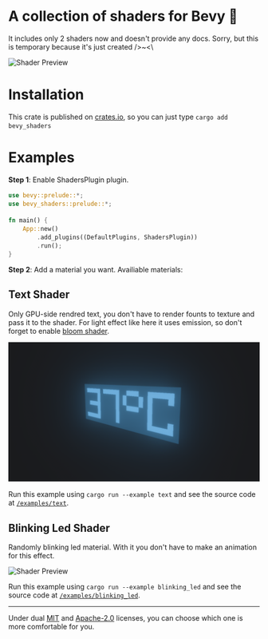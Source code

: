 # A collection of shaders for Bevy 💠

It includes only 2 shaders now and doesn't provide any docs. Sorry, but this is temporary because it's just created />~<\


![Shader Preview](media/demo.gif)

# Installation

This crate is published on [crates.io](https://crates.io/crates/bevy-shaders), so you can just type `cargo add bevy_shaders`

# Examples

**Step 1**: Enable ShadersPlugin plugin.

```rust
use bevy::prelude::*;
use bevy_shaders::prelude::*;

fn main() {
    App::new()
        .add_plugins((DefaultPlugins, ShadersPlugin))
        .run();
}
```

**Step 2**: Add a material you want. Availiable materials:

## Text Shader

Only GPU-side rendred text, you don't have to render founts to texture and pass it to the shader. For light effect like here it uses emission, so don't forget to enable [bloom shader](https://bevy-cheatbook.github.io/graphics/bloom.html).

![Shader Preview](media/text.png)

Run this example using `cargo run --example text` and see the source code at [`/examples/text`](https://github.com/SKY-ALIN/bevy-shaders/blob/main/examples/text.rs).

## Blinking Led Shader

Randomly blinking led material. With it you don't have to make an animation for this effect.

![Shader Preview](media/blinking_led.gif)

Run this example using `cargo run --example blinking_led` and see the source code at [`/examples/blinking_led`](https://github.com/SKY-ALIN/bevy-shaders/blob/main/examples/blinking_led.rs).

---

Under dual [MIT](https://github.com/SKY-ALIN/bevy-shaders/blob/main/LICENSE-MIT) and [Apache-2.0](https://github.com/SKY-ALIN/bevy-shaders/blob/main/LICENSE-APACHE) licenses, you can choose which one is more comfortable for you.
